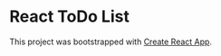 # React ToDo List

This project was bootstrapped with [Create React App](https://github.com/facebook/create-react-app).
